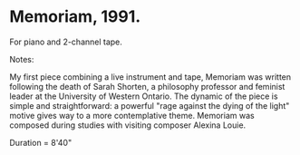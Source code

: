 # Memoriam, 1991.

For piano and 2-channel tape.

Notes:

My first piece combining a live instrument and tape, Memoriam was written following the death of Sarah Shorten, a philosophy professor and feminist leader at the University of Western Ontario. The dynamic of the piece is simple and straightforward: a powerful "rage against the dying of the light" motive gives way to a more contemplative theme. Memoriam was composed during studies with visiting composer Alexina Louie.

Duration = 8'40"